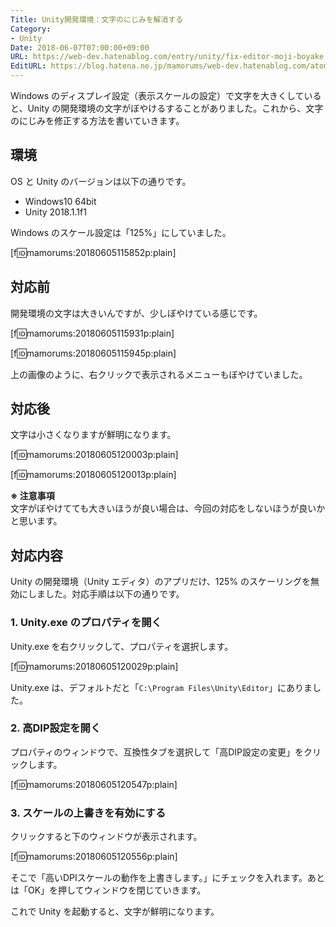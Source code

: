 ```yaml
---
Title: Unity開発環境：文字のにじみを解消する
Category:
- Unity
Date: 2018-06-07T07:00:00+09:00
URL: https://web-dev.hatenablog.com/entry/unity/fix-editor-moji-boyake
EditURL: https://blog.hatena.ne.jp/mamorums/web-dev.hatenablog.com/atom/entry/17391345971651228228
---
```


Windows のディスプレイ設定（表示スケールの設定）で文字を大きくしていると、Unity の開発環境の文字がぼやけるすることがありました。これから、文字のにじみを修正する方法を書いていきます。


## 環境
OS と Unity のバージョンは以下の通りです。

- Windows10 64bit
- Unity 2018.1.1f1

Windows のスケール設定は「125%」にしていました。

[f:id:mamorums:20180605115852p:plain]


## 対応前
開発環境の文字は大きいんですが、少しぼやけている感じです。

[f:id:mamorums:20180605115931p:plain]

[f:id:mamorums:20180605115945p:plain]

上の画像のように、右クリックで表示されるメニューもぼやけていました。


## 対応後
文字は小さくなりますが鮮明になります。

[f:id:mamorums:20180605120003p:plain]

[f:id:mamorums:20180605120013p:plain]

__※ 注意事項__  
文字がぼやけてても大きいほうが良い場合は、今回の対応をしないほうが良いかと思います。


## 対応内容
Unity の開発環境（Unity エディタ）のアプリだけ、125% のスケーリングを無効にしました。対応手順は以下の通りです。

### 1. Unity.exe のプロパティを開く
Unity.exe を右クリックして、プロパティを選択します。

[f:id:mamorums:20180605120029p:plain]

Unity.exe は、デフォルトだと「`C:\Program Files\Unity\Editor`」にありました。

### 2. 高DIP設定を開く
プロパティのウィンドウで、互換性タブを選択して「高DIP設定の変更」をクリックします。

[f:id:mamorums:20180605120547p:plain]

### 3. スケールの上書きを有効にする
クリックすると下のウィンドウが表示されます。

[f:id:mamorums:20180605120556p:plain]

そこで「高いDPIスケールの動作を上書きします。」にチェックを入れます。あとは「OK」を押してウィンドウを閉じていきます。

これで Unity を起動すると、文字が鮮明になります。
